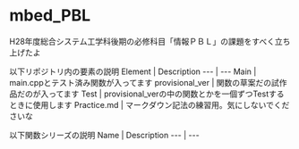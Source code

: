# mbed_PBL

H28年度総合システム工学科後期の必修科目「情報ＰＢＬ」の課題をすべく立ち上げたよ

以下リポジトリ内の要素の説明
Element | Description
--- | ---
Main | main.cppとテスト済み関数が入ってます
provisional_ver | 関数の草案だの試作品だのが入ってます
Test | provisional_verの中の関数とかを一個ずつTestするときに使用します
Practice.md | マークダウン記法の練習用。気にしないでくださいな

以下関数シリーズの説明
Name | Description
--- | ---
